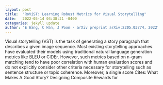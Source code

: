 ```yaml
---
layout: post
title:  "RoViST: Learning Robust Metrics for Visual Storytelling"
date:   2022-05-14 04:38:21 -0400
categories: jekyll update
author: "E Wang, C Han, J Poon - arXiv preprint arXiv:2205.03774, 2022"
---
```

Visual storytelling (VST) is the task of generating a story paragraph that describes a given image sequence. Most existing storytelling approaches have evaluated their models using traditional natural language generation metrics like BLEU or CIDEr. However, such metrics based on n-gram matching tend to have poor correlation with human evaluation scores and do not explicitly consider other criteria necessary for storytelling such as sentence structure or topic coherence. Moreover, a single score Cites: What Makes A Good Story? Designing Composite Rewards for